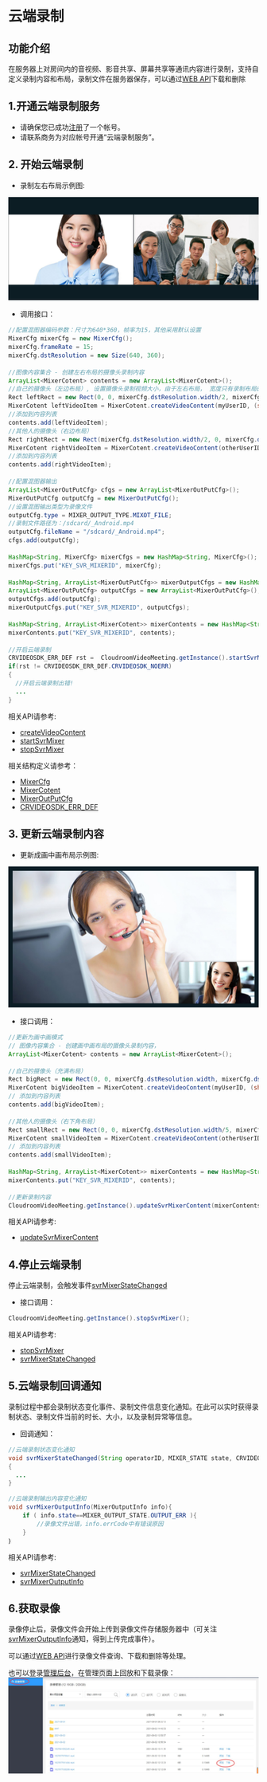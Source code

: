 # 云端录制

## 功能介绍

在服务器上对房间内的音视频、影音共享、屏幕共享等通讯内容进行录制，支持自定义录制内容和布局，录制文件在服务器保存，可以通过[WEB API](/sdk/document/netdisk/netdisk_query?platform=serverside)下载和删除


<h2 id=record_enbale> 1.开通云端录制服务</h2>

- 请确保您已成功[注册](https://sdk.cloudroom.com/mgr_sdk/register.html)了一个帐号。</br>
- 请联系商务为对应帐号开通“云端录制服务”。

<h2 id=startSvrMixer>2. 开始云端录制</h2>

- 录制左右布局示例图:

![左右布局示例图](./images/layout_2.jpg)

- 调用接口：

```  java
//配置混图器编码参数：尺寸为640*360，帧率为15，其他采用默认设置
MixerCfg mixerCfg = new MixerCfg();
mixerCfg.frameRate = 15;
mixerCfg.dstResolution = new Size(640, 360);

//图像内容集合 - 创建左右布局的摄像头录制内容
ArrayList<MixerCotent> contents = new ArrayList<MixerCotent>();
//自己的摄像头（左边布局）, 设置摄像头录制视频大小，由于左右布局， 宽度只有录制布局的一半
Rect leftRect = new Rect(0, 0, mixerCfg.dstResolution.width/2, mixerCfg.dstResolution.height);
MixerCotent leftVideoItem = MixerCotent.createVideoContent(myUserID, (short)-1, leftRect);
//添加到内容列表
contents.add(leftVideoItem);
//其他人的摄像头（右边布局）
Rect rightRect = new Rect(mixerCfg.dstResolution.width/2, 0, mixerCfg.dstResolution.width, mixerCfg.dstResolution.height);
MixerCotent rightVideoItem = MixerCotent.createVideoContent(otherUserID, (short)-1, rightRect);
//添加到内容列表
contents.add(rightVideoItem);

//配置混图器输出
ArrayList<MixerOutPutCfg> cfgs = new ArrayList<MixerOutPutCfg>();
MixerOutPutCfg outputCfg = new MixerOutPutCfg();
//设置混图输出类型为录像文件
outputCfg.type = MIXER_OUTPUT_TYPE.MIXOT_FILE; 
//录制文件路径为：/sdcard/_Android.mp4
outputCfg.fileName = "/sdcard/_Android.mp4";
cfgs.add(outputCfg);

HashMap<String, MixerCfg> mixerCfgs = new HashMap<String, MixerCfg>();
mixerCfgs.put("KEY_SVR_MIXERID", mixerCfg);

HashMap<String, ArrayList<MixerOutPutCfg>> mixerOutputCfgs = new HashMap<String, ArrayList<MixerOutPutCfg>>();
ArrayList<MixerOutPutCfg> outputCfgs = new ArrayList<MixerOutPutCfg>();
outputCfgs.add(outputCfg);
mixerOutputCfgs.put("KEY_SVR_MIXERID", outputCfgs);

HashMap<String, ArrayList<MixerCotent>> mixerContents = new HashMap<String, ArrayList<MixerCotent>>();
mixerContents.put("KEY_SVR_MIXERID", contents);

//开启云端录制
CRVIDEOSDK_ERR_DEF rst =  CloudroomVideoMeeting.getInstance().startSvrMixer(mixerCfgs, mixerContents, mixerOutputCfgs);
if(rst != CRVIDEOSDK_ERR_DEF.CRVIDEOSDK_NOERR)
{
  //开启云端录制出错!
  ...
}
```


相关API请参考:
+ [createVideoContent](TypeDefinitions.md#createVideoContent)
+ [startSvrMixer](API.md#startSvrMixer)
+ [stopSvrMixer](API.md#stopSvrMixer)

相关结构定义请参考：
+ [MixerCfg](TypeDefinitions.md#MixerCfg)
+ [MixerCotent](TypeDefinitions.md#MixerCotent)
+ [MixerOutPutCfg](TypeDefinitions.md#MixerOutPutCfg)
+ [CRVIDEOSDK_ERR_DEF](Constant.md#CRVIDEOSDK_ERR_DEF)


<h2 id=updateSvrMixerContent>3. 更新云端录制内容</h2>

- 更新成画中画布局示例图:

![画中画布局示例图](./images/layout_overlap.jpg)

- 接口调用：

```java
//更新为画中画模式
// 图像内容集合 - 创建画中画布局的摄像头录制内容， 
ArrayList<MixerCotent> contents = new ArrayList<MixerCotent>();

//自己的摄像头（充满布局）
Rect bigRect = new Rect(0, 0, mixerCfg.dstResolution.width, mixerCfg.dstResolution.height);
MixerCotent bigVideoItem = MixerCotent.createVideoContent(myUserID, (short)-1, bigRect);
// 添加到内容列表
contents.add(bigVideoItem);

//其他人的摄像头（右下角布局）
Rect smallRect = new Rect(0, 0, mixerCfg.dstResolution.width/5, mixerCfg.dstResolution.height/5);
MixerCotent smallVideoItem = MixerCotent.createVideoContent(otherUserID, (short)-1, smallRect);
// 添加到内容列表
contents.add(smallVideoItem);

HashMap<String, ArrayList<MixerCotent>> mixerContents = new HashMap<String, ArrayList<MixerCotent>>();
mixerContents.put("KEY_SVR_MIXERID", contents);

//更新录制内容
CloudroomVideoMeeting.getInstance().updateSvrMixerContent(mixerContents);
```
相关API请参考:
+ [updateSvrMixerContent](API.md#updateSvrMixerContent)


<h2 id=stopSvrMixer>4.停止云端录制</h2>

停止云端录制，会触发事件[svrMixerStateChanged](API.md#svrMixerStateChanged)

- 接口调用：
```java
CloudroomVideoMeeting.getInstance().stopSvrMixer();
```

相关API请参考:
+ [stopSvrMixer](API.md#stopSvrMixer)
+ [svrMixerStateChanged](API.md#svrMixerStateChanged)


<h2 id=record_callBack> 5.云端录制回调通知</h2>

录制过程中都会录制状态变化事件、录制文件信息变化通知。在此可以实时获得录制状态、录制文件当前的时长、大小，以及录制异常等信息。

- 回调通知：

```java
//云端录制状态变化通知
void svrMixerStateChanged(String operatorID, MIXER_STATE state, CRVIDEOSDK_ERR_DEF err)
{
  ...
}
```

```  java
//云端录制输出内容变化通知
void svrMixerOutputInfo(MixerOutputInfo info){
    if ( info.state==MIXER_OUTPUT_STATE.OUTPUT_ERR ){
        //录像文件出错，info.errCode中有错误原因
    }
｝
```

相关API请参考:
+ [svrMixerStateChanged](API.md#svrMixerStateChanged)
+ [svrMixerOutputInfo](API.md#svrMixerOutputInfo)

<h2 id=record_getFile> 6.获取录像</h2>

录像停止后，录像文件会开始上传到录像文件存储服务器中（可关注[svrMixerOutputInfo](API.md#svrMixerOutputInfo)通知，得到上传完成事件）。 

可以通过[WEB API](/sdk/document/netdisk/netdisk_query?platform=serverside)进行录像文件查询、下载和删除等处理。

也可以登录[管理后台](https://sdk.cloudroom.com/mgr_sdk/)，在管理页面上回放和下载录像：
![recordMgr](./images/recordMgr.jpg)

